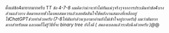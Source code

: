 ตั้งแต่ข้อ4มายากมากครับ T*T
ข้อ 4-7-8 ผมคิดว่าน่าจะทำไม่ทันแน่ๆจริงๆจากการประเมินทำข้อ4บางส่วนแล้วบาง ติดมาหลายชัวโมงพอสมควรแล้วเลยตัดสินใจใช้พลังงานสมองที่เหลืออยู่ใช้ChatGPTช่วยทำด้วยครับ (7-8ให้มันทำล้วนๆเอามาอ่านยังไม่เข้าใจอยู่บางครับ)
ผมว่ามันยากมากสำหรับผม และผมก็ไม่รู้วิธีที่จะ binary tree ยังไงดี
( สมองเบลอแล้วระดับนึงด้วยครับ )@*@
